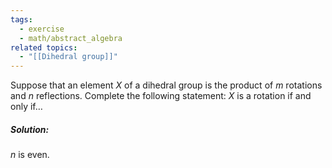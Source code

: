 ```yaml
---
tags:
  - exercise
  - math/abstract_algebra
related topics:
  - "[[Dihedral group]]"
---
```

Suppose that an element $X$ of a dihedral group is the product of $m$ rotations and $n$ reflections. Complete the following statement: $X$ is a rotation if and only if$\dots$
##### Solution:
$n$ is even.